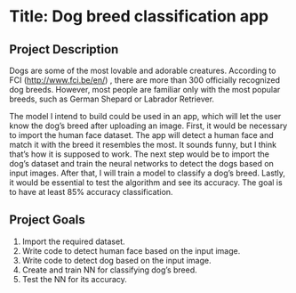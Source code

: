 # Title: Dog breed classification app

## Project Description 

Dogs are some of the most lovable and adorable creatures. According to FCI (http://www.fci.be/en/) , there are more than 300 officially recognized dog breeds. However, most people are familiar only with the most popular breeds, such as German Shepard or Labrador Retriever. 

The model I intend to build could be used in an app, which will let the user know the dog’s breed after uploading an image. First, it would be necessary to import the human face dataset. The app will detect a human face and match it with the breed it resembles the most. It sounds funny, but I think that’s how it is supposed to work. The next step would be to import the dog’s dataset and train the neural networks to detect the dogs based on input images. After that, I will train a model to classify a dog’s breed. Lastly, it would be essential to test the algorithm and see its accuracy. The goal is to have at least 85% accuracy classification. 

## Project Goals 

1. Import the required dataset.
2. Write code to detect human face based on the input image.
3. Write code to detect dog based on the input image.
4. Create and train NN for classifying dog’s breed. 
5. Test the NN for its accuracy. 

